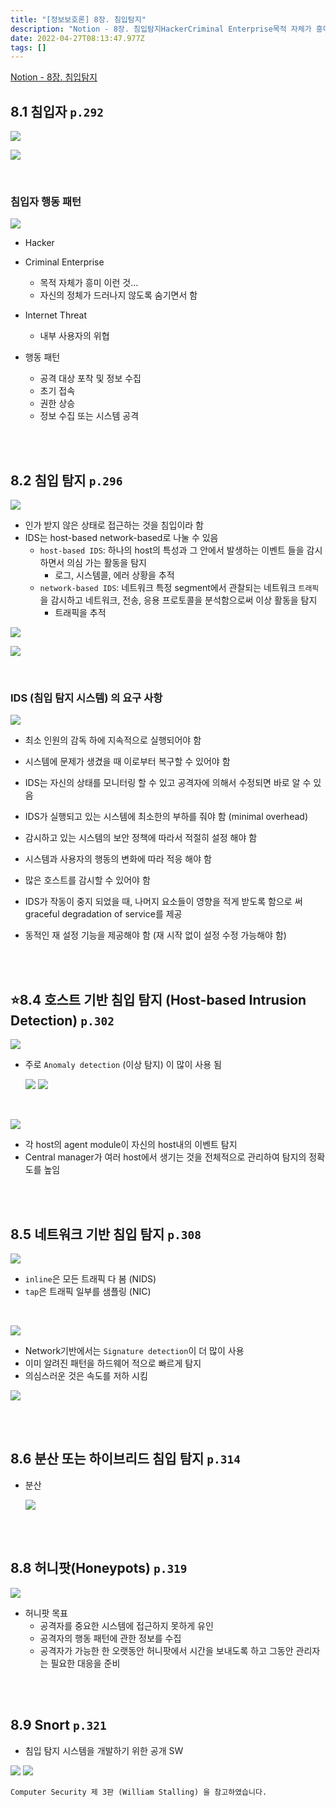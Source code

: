```yaml
---
title: "[정보보호론] 8장. 침입탐지"
description: "Notion - 8장. 침입탐지HackerCriminal Enterprise목적 자체가 흥미 이런 것...자신의 정체가 드러나지 않도록 숨기면서 함Internet Threat내부 사용자의 위협행동 패턴공격 대상 포착 및 정보 수집초기 접속권한 상승정보 수집 또는 시스템"
date: 2022-04-27T08:13:47.977Z
tags: []
---
```

[Notion - 8장. 침입탐지](https://rose-buckaroo-d20.notion.site/8-c1347ac7f1ba4430a57502fa8efed539)

## 8.1 침입자 `p.292`

![](/images/14f668ec-8636-44bd-9fe4-026a51aad200-image.png)

![](/images/0be38ae3-63e2-45d7-a7ae-1303a4f51013-image.png)

<br/>  

### 침입자 행동 패턴

![](/images/3bc7ee2e-9e11-46e3-913f-31fc0fb2c38b-image.png)

- Hacker
- Criminal Enterprise
    - 목적 자체가 흥미 이런 것...
    - 자신의 정체가 드러나지 않도록 숨기면서 함
- Internet Threat
    - 내부 사용자의 위협

- 행동 패턴
    - 공격 대상 포착 및 정보 수집
    - 초기 접속
    - 권한 상승
    - 정보 수집 또는 시스템 공격

<br/>  
<br/>  


## 8.2 침입 탐지 `p.296`

![](/images/04e3f502-08a9-4e0f-8419-92bde298ca31-image.png)

- 인가 받지 않은 상태로 접근하는 것을 침입이라 함
- IDS는 host-based network-based로 나눌 수 있음
    - `host-based IDS`: 하나의 host의 특성과 그 안에서 발생하는 이벤트 들을 감시하면서 의심 가는 활동을 탐지
        - 로그, 시스템콜, 에러 상황을 추적
    - `network-based IDS`: 네트워크 특정 segment에서 관찰되는 네트워크 `트래픽`을 감시하고 네트워크, 전송, 응용 프로토콜을 분석함으로써 이상 활동을 탐지
        - 트래픽을 추적


![](/images/a0bb3ac6-9218-41e7-abc5-8c2865bd4d56-image.png)

![](/images/33ac894b-3abd-46d6-92a5-12f4c56a5653-image.png)

<br/>  


### IDS (침입 탐지 시스템) 의 요구 사항

![](/images/3b9c7740-578f-4c73-9781-d66aa3eeaf90-image.png)

- 최소 인원의 감독 하에 지속적으로 실행되어야 함

- 시스템에 문제가 생겼을 때 이로부터 복구할 수 있어야 함
- IDS는 자신의 상태를 모니터링 할 수 있고 공격자에 의해서 수정되면 바로 알 수 있음
- IDS가 실행되고 있는 시스템에 최소한의 부하를 줘야 함 (minimal overhead)
- 감시하고 있는 시스템의 보안 정책에 따라서 적절히 설정 해야 함
- 시스템과 사용자의 행동의 변화에 따라 적응 해야 함
- 많은 호스트를 감시할 수 있어야 함
- IDS가 작동이 중지 되었을 때, 나머지 요소들이 영향을 적게 받도록 함으로 써 graceful degradation of service를 제공
- 동적인 재 설정 기능을 제공해야 함 (재 시작 없이 설정 수정 가능해야 함)


<br/>  
<br/>  

## ⭐8.4 호스트 기반 침입 탐지 (Host-based Intrusion Detection) `p.302`

![](/images/180fb887-4f4c-4c1f-b52a-8e9015cbd3ee-image.png)

- 주로 `Anomaly detection` (이상 탐지) 이 많이 사용 됨

  ![](/images/bb088a48-c0cc-4b4d-b55b-6ec6e2cbe82e-image.png)
	![](/images/955dec34-33e3-489f-9606-5122d2aaa6bc-image.png)

<br/>  

![](/images/de9c00b1-2241-49f1-a856-e8e80b5494b9-image.png)

- 각 host의 agent module이 자신의 host내의 이벤트 탐지
- Central manager가 여러 host에서 생기는 것을 전체적으로 관리하여 탐지의 정확도를 높임

<br/>  
<br/>  

## 8.5 네트워크 기반 침입 탐지 `p.308`

![](/images/849aa033-eb13-430c-9499-9bf884ae8521-image.png)  
- `inline`은 모든 트래픽 다 봄 (NIDS)
- `tap`은 트래픽 일부를 샘플링 (NIC)

<br/>  

![](/images/c14afe68-ae13-4077-b366-f9672c2c0347-image.png)
- Network기반에서는 `Signature detection`이 더 많이 사용
- 이미 알려진 패턴을 하드웨어 적으로 빠르게 탐지
- 의심스러운 것은 속도를 저하 시킴

![](/images/dc8e39d8-8ce7-4970-b348-42ba6582f549-image.png)


<br/>  
<br/>  

## 8.6 분산 또는 하이브리드 침입 탐지 `p.314`

- 분산
    
    ![](/images/8bdfabe0-5ec7-4bd3-8c89-888a8e05d909-image.png)

<br/>  
<br/>  

## 8.8 허니팟(Honeypots) `p.319`

![](/images/46fc39f0-a48a-47a3-960e-e553db58b26d-image.png)
- 허니팟 목표
    - 공격자를 중요한 시스템에 접근하지 못하게 유인
    - 공격자의 행동 패턴에 관한 정보를 수집
    - 공격자가 가능한 한 오랫동안 허니팟에서 시간을 보내도록 하고 그동안 관리자는 필요한 대응을 준비

<br/>  
<br/>  


## 8.9 Snort `p.321`

- 침입 탐지 시스템을 개발하기 위한 공개 SW

![](/images/34779245-22cb-4ab8-b2b7-4ca950637919-image.png)
![](/images/7a9da564-b0c1-4c1c-b0d0-8d55522392f3-image.png)


```
Computer Security 제 3판 (William Stalling) 을 참고하였습니다.
```